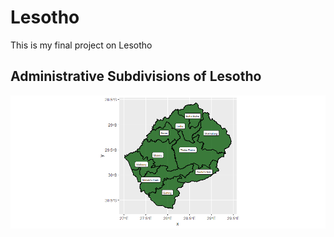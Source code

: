 # Lesotho

This is my final project on Lesotho

## Administrative Subdivisions of Lesotho

![](Project1.png)
